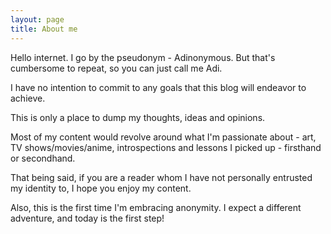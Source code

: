 ```yaml
---
layout: page
title: About me
---
```


Hello internet. I go by the pseudonym - Adinonymous. But that's cumbersome to repeat, so you can just call me Adi.

I have no intention to commit to any goals that this blog will endeavor to achieve.

This is only a place to dump my thoughts, ideas and opinions.

Most of my content would revolve around what I'm passionate about - art, TV shows/movies/anime, introspections and lessons I picked up - firsthand or secondhand.

That being said, if you are a reader whom I have not personally entrusted my identity to, I hope you enjoy my content.

Also, this is the first time I'm embracing anonymity. I expect a different adventure, and today is the first step!